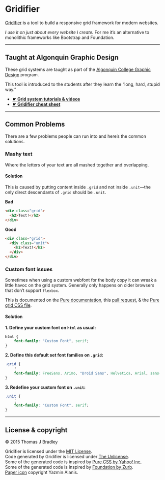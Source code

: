# Gridifier

[Gridifier](http://gridifer.web-dev.tools) is a tool to build a responsive grid framework for modern websites.

*I use it on just about every website I create.* For me it’s an alternative to monolithic frameworks like Bootstrap and Foundation.

---

## Taught at Algonquin Graphic Design

These grid systems are taught as part of the [Algonquin College Graphic Design](http://algonquindesign.ca) program.

This tool is introduced to the students after they learn the “long, hard, stupid way.”

- [**☛ Grid system tutorials & videos**](http://learn-the-web.algonquindesign.ca/topics/grids/)
- [**☛ Gridifier cheat sheet**](http://learn-the-web.algonquindesign.ca/topics/gridifier-cheat-sheet/)

---

## Common Problems

There are a few problems people can run into and here’s the common solutions.

### Mashy text

Where the letters of your text are all mashed together and overlapping.

#### Solution

This is caused by putting content inside `.grid` and not inside `.unit`—the only direct descendants of `.grid` should be `.unit`.

**Bad**

```html
<div class="grid">
  <h2>Text!</h2>
</div>
```

**Good**

```html
<div class="grid">
  <div class="unit">
    <h2>Text!</h2>
  </div>
</div>
```

### Custom font issues

Sometimes when using a custom webfont for the body copy it can wreak a little havoc on the grid system. Generally only happens on older browsers that don’t support `flexbox`.

This is documented on the [Pure documentation](http://purecss.io/grids/#using-grids-with-custom-fonts), this [pull request](https://github.com/yui/pure/issues/41/), & the [Pure grid CSS file](https://github.com/yui/pure/blob/master/src/grids/css/grids-core.css).

#### Solution

**1. Define your custom font on `html` as usual:**

```css
html {
	font-family: "Custom Font", serif;
}
```

**2. Define this default set font families on `.grid`:**

```css
.grid {
	⋮
	font-family: FreeSans, Arimo, "Droid Sans", Helvetica, Arial, sans-serif;
}
```

**3. Redefine your custom font on `.unit`:**

```css
.unit {
	⋮
	font-family: "Custom Font", serif;
}
```

---

## License & copyright

© 2015 Thomas J Bradley

Gridifier is licensed under the [MIT License](LICENSE).<br>
Code generated by Gridifier is licensed under [The Unlicense](UNLICENSE).<br>
Some of the generated code is inspired by [Pure CSS by Yahoo! Inc.](http://purecss.io/)<br>
Some of the generated code is inspired by [Foundation by Zurb](http://foundation.zurb.com/).<br>
[Paper icon](http://thenounproject.com/term/paper/29062/) copyright Yazmin Alanis.

